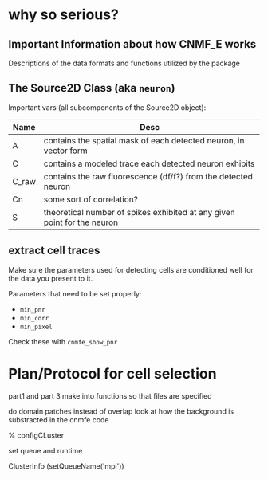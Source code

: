 # why so serious?

## Important Information about how CNMF_E works

Descriptions of the data formats and functions utilized by the package

## The Source2D Class (aka `neuron`)

Important vars (all subcomponents of the Source2D object):

| Name | Desc |
|------|------|
| A | contains the spatial mask of each detected neuron, in vector form |
| C | contains a modeled trace each detected neuron exhibits |
| C_raw | contains the raw fluorescence (df/f?) from the detected neuron |
| Cn | some sort of correlation? |
| S | theoretical number of spikes exhibited at any given point for the neuron |

## extract cell traces

Make sure the parameters used for detecting cells are conditioned well for the
data you present to it.

Parameters that need to be set properly:
- `min_pnr`
- `min_corr`
- `min_pixel`

Check these with `cnmfe_show_pnr`

# Plan/Protocol for cell selection

part1 and part 3 make into functions so that files are specified

do domain patches instead of overlap
look at how the background is substracted in the cnmfe code

%
configCLuster

set queue and runtime

ClusterInfo (setQueueName('mpi'))
